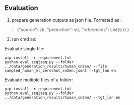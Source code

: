 ## Evaluation

1. prepare generation outputs as json file. Formated as :

> {"source": str, "prediction": str, "references": List(str) }    

2. run cmd as:

Evaluate single file:
```shell script
pip install -r requirement.txt
python eval_seq2seq.py --folder ../data/generation_results/human_cn2en/ --file sampled_human_mt_zeroshot_cn2en.jsonl --tgt_lan en
```

Evaluate multiple files of a folder:

```shell script
pip install -r requirement.txt
python eval_seq2seq.py --folder ../data/generation_results/human_cn2en/ --tgt_lan en
```
